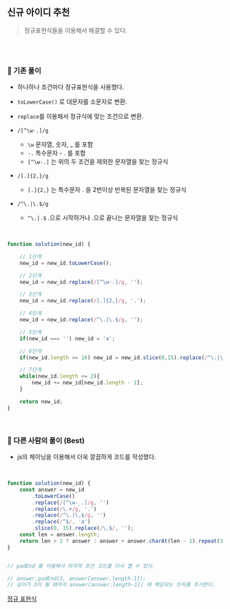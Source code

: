 ## 신규 아이디 추천
> 정규표현식들을 이용해서 해결할 수 있다.     

<br><br>

### 🪫 기존 풀이     

- 하나하나 조건마다 정규표현식을 사용했다.     

- `toLowerCase()` 로 대문자를 소문자로 변환.   

- `replace`를 이용해서 정규식에 맞는 조건으로 변환.   

- `/[^\w-.]/g`   
  - `\w` 문자열, 숫자, _ 를 포함   
  - `-.` 특수문자 -  .   를 포함   
  - `[^\w-.]` 는 위의 두 조건을 제외한 문자열을 찾는 정규식   

- `/[.]{2,}/g`   
  - `[.]{2,}` 는 특수문자 . 을 2번이상 반복된 문자열을 찾는 정규식   

- `/^\.|\.$/g`   
  - `^\.|.$` .으로 시작하거나 .으로 끝나는 문자열을 찾는 정규식

<br>

```javascript
function solution(new_id) {

    // 1단계
    new_id = new_id.toLowerCase();

    // 2단계
    new_id = new_id.replace(/[^\w-.]/g, '');

    // 3단계
    new_id = new_id.replace(/[.]{2,}/g, '.');

    // 4단계
    new_id = new_id.replace(/^\.|\.$/g, '');

    // 5단계
    if(new_id === '') new_id = 'a';

    // 6단계
    if(new_id.length >= 16) new_id = new_id.slice(0,15).replace(/^\.|\.$/g, '');

    // 7단계
    while(new_id.length <= 2){
        new_id += new_id[new_id.length - 1];
    }

    return new_id;
}
```   

<br>

### 🔋 다른 사람의 풀이 (Best)     

- js의 체이닝을 이용해서 더욱 깔끔하게 코드를 작성했다.   

<br>

```javascript
function solution(new_id) {
    const answer = new_id
        .toLowerCase()
        .replace(/[^\w-_.]/g, '')
        .replace(/\.+/g, '.') 
        .replace(/^\.|\.$/g, '')
        .replace(/^$/, 'a')
        .slice(0, 15).replace(/\.$/, ''); 
    const len = answer.length;
    return len > 2 ? answer : answer + answer.charAt(len - 1).repeat(3 - len);
}


// padEnd 를 이용해서 마지막 조건 코드를 다시 짤 수 있다.   

// answer.padEnd(3, answer[answer.length-1]); 
// 길이가 3이 될 때까지 answer[answer.length-1]] 에 해당되는 인자를 추가한다.   

```   



<a href="#">정규 표현식</a>



